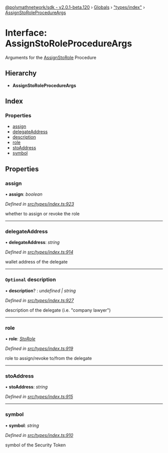 [@polymathnetwork/sdk - v2.0.1-beta.120](../README.md) › [Globals](../globals.md) › ["types/index"](../modules/_types_index_.md) › [AssignStoRoleProcedureArgs](_types_index_.assignstoroleprocedureargs.md)

# Interface: AssignStoRoleProcedureArgs

Arguments for the [AssignStoRole](../enums/_types_index_.proceduretype.md#assignstorole) Procedure

## Hierarchy

- **AssignStoRoleProcedureArgs**

## Index

### Properties

- [assign](_types_index_.assignstoroleprocedureargs.md#assign)
- [delegateAddress](_types_index_.assignstoroleprocedureargs.md#delegateaddress)
- [description](_types_index_.assignstoroleprocedureargs.md#optional-description)
- [role](_types_index_.assignstoroleprocedureargs.md#role)
- [stoAddress](_types_index_.assignstoroleprocedureargs.md#stoaddress)
- [symbol](_types_index_.assignstoroleprocedureargs.md#symbol)

## Properties

### assign

• **assign**: _boolean_

_Defined in [src/types/index.ts:923](https://github.com/PolymathNetwork/polymath-sdk/blob/1da5bc5/src/types/index.ts#L923)_

whether to assign or revoke the role

---

### delegateAddress

• **delegateAddress**: _string_

_Defined in [src/types/index.ts:914](https://github.com/PolymathNetwork/polymath-sdk/blob/1da5bc5/src/types/index.ts#L914)_

wallet address of the delegate

---

### `Optional` description

• **description**? : _undefined | string_

_Defined in [src/types/index.ts:927](https://github.com/PolymathNetwork/polymath-sdk/blob/1da5bc5/src/types/index.ts#L927)_

description of the delegate (i.e. "company lawyer")

---

### role

• **role**: _[StoRole](../enums/_types_index_.storole.md)_

_Defined in [src/types/index.ts:919](https://github.com/PolymathNetwork/polymath-sdk/blob/1da5bc5/src/types/index.ts#L919)_

role to assign/revoke to/from the delegate

---

### stoAddress

• **stoAddress**: _string_

_Defined in [src/types/index.ts:915](https://github.com/PolymathNetwork/polymath-sdk/blob/1da5bc5/src/types/index.ts#L915)_

---

### symbol

• **symbol**: _string_

_Defined in [src/types/index.ts:910](https://github.com/PolymathNetwork/polymath-sdk/blob/1da5bc5/src/types/index.ts#L910)_

symbol of the Security Token
